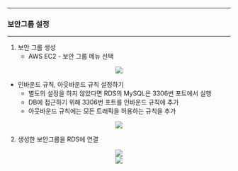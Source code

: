 -----
### 보안그룹 설정
-----
1. 보안 그룹 생성
   - AWS EC2 - 보안 그룹 메뉴 선택
<div align="center">
<img src="https://github.com/user-attachments/assets/50c39a05-4f6c-499a-9704-58a5cb457c89">
</div>

   - 인바운드 규칙, 아웃바운드 규칙 설정하기
      + 별도의 설정을 하지 않았다면 RDS의 MySQL은 3306번 포트에서 실행
      + DB에 접근하기 위해 3306번 포트를 인바운드 규칙에 추가
      + 아웃바운드 규칙에는 모든 트래픽을 허용하는 규칙을 추가
<div align="center">
<img src="https://github.com/user-attachments/assets/022338dc-d39d-49bb-b951-91a7ebaabf0d">
</div>

2. 생성한 보안그룹을 RDS에 연결
<div align="center">
<img src="https://github.com/user-attachments/assets/4eb3a966-d260-40bf-9d7d-136e8991ae61">
</div>

<div align="center">
<img src="https://github.com/user-attachments/assets/b20300d2-c5ae-465d-b7b0-c616503155b3">
</div>
